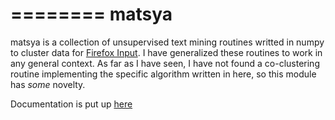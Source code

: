 ========
matsya
========

matsya is a collection of unsupervised text mining routines writted in numpy to
cluster data for [Firefox Input](http://input.mozilla.com). I have generalized
these routines to work in any general context. As far as I have seen, I have not
found a co-clustering routine implementing the specific algorithm written in
here, so this module has *some* novelty.

Documentation is put up [here](http://eshvk.me/matsya/)
